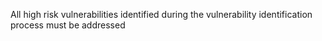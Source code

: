 All high risk vulnerabilities identified during the vulnerability identification process must be addressed
